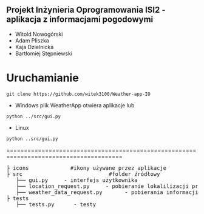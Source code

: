 
## Projekt Inżynieria Oprogramowania ISI2 - aplikacja z informacjami pogodowymi

* Witold Nowogórski
* Adam Pliszka
* Kaja Dzielnicka
* Bartłomiej Stępniewski

# Uruchamianie #
```
git clone https://github.com/witek3100/Weather-app-IO
```  
- Windows
plik WeatherApp otwiera aplikacje 
lub 

```
python ../src/gui.py

```

- Linux 
```
python ..src/gui.py

```


=======================================================================================
<pre>
├ icons             #ikony używane przez aplikacje
├ src                           #folder źródłowy  
   ├── gui.py     - interfejs użytkownika
   ├── location_request.py     - pobieranie lokalilizacji przy użyciu google geolocation api         
   ├── weather_data_request.py       - pobierania informacji pogodowych dla określonej lokalizacji przy użyciu open-meteo api
├ tests                      
   ├── tests.py      - testy 
</pre>

 
 
 
